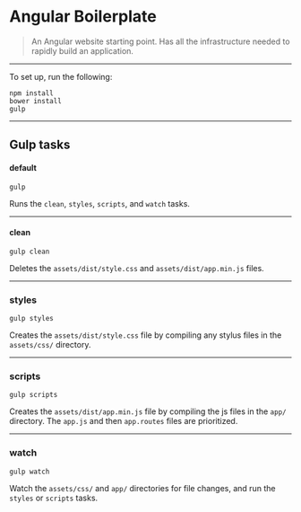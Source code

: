 # Angular Boilerplate

> An Angular website starting point. Has all the infrastructure needed to rapidly build an application.

---

To set up, run the following:

```
npm install
bower install
gulp
```

---

## Gulp tasks

#### default

```
gulp
```

Runs the `clean`, `styles`, `scripts`, and `watch` tasks.

---

#### clean

```
gulp clean
```

Deletes the `assets/dist/style.css` and `assets/dist/app.min.js` files.

---

### styles

```
gulp styles
```

Creates the `assets/dist/style.css` file by compiling any stylus files in the `assets/css/` directory.

---

### scripts

```
gulp scripts
```

Creates the `assets/dist/app.min.js` file by compiling the js files in the `app/` directory. The `app.js` and then `app.routes` files are prioritized.

---

### watch

```
gulp watch
```

Watch the `assets/css/` and `app/` directories for file changes, and run the `styles` or `scripts` tasks.